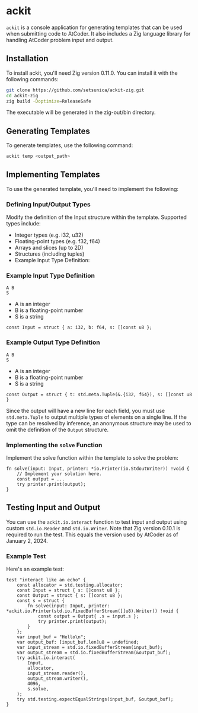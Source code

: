 # ackit
`ackit` is a console application for generating templates that can be used when submitting code to AtCoder. It also includes a Zig language library for handling AtCoder problem input and output.


## Installation
To install ackit, you'll need Zig version 0.11.0. You can install it with the following commands:

```bash
git clone https://github.com/setsunica/ackit-zig.git
cd ackit-zig
zig build -Doptimize=ReleaseSafe
```
The executable will be generated in the zig-out/bin directory.


## Generating Templates
To generate templates, use the following command:

```bash
ackit temp <output_path>
```

## Implementing Templates
To use the generated template, you'll need to implement the following:

### Defining Input/Output Types
Modify the definition of the Input structure within the template. Supported types include:

* Integer types (e.g. i32, u32)
* Floating-point types (e.g. f32, f64)
* Arrays and slices (up to 2D)
* Structures (including tuples)
* Example Input Type Definition:

### Example Input Type Definition
```
A B
S
```

* A is an integer
* B is a floating-point number
* S is a string

```zig
const Input = struct { a: i32, b: f64, s: []const u8 };
```

### Example Output Type Definition
```
A B
S
```

* A is an integer
* B is a floating-point number
* S is a string

```zig
const Output = struct { t: std.meta.Tuple(&.{i32, f64}), s: []const u8 }
```
Since the output will have a new line for each field, you must use `std.meta.Tuple` to output multiple types of elements on a single line.
If the type can be resolved by inference, an anonymous structure may be used to omit the definition of the `Output` structure.

### Implementing the `solve` Function
Implement the solve function within the template to solve the problem:

```zig
fn solve(input: Input, printer: *io.Printer(io.StdoutWriter)) !void {
    // Implement your solution here.
    const output = ...
    try printer.print(output);
}
```


## Testing Input and Output
You can use the `ackit.io.interact` function to test input and output using custom `std.io.Reader` and `std.io.Writer`.
Note that Zig version 0.10.1 is required to run the test. This equals the version used by AtCoder as of January 2, 2024.


### Example Test
Here's an example test:

```zig
test "interact like an echo" {
    const allocator = std.testing.allocator;
    const Input = struct { s: []const u8 };
    const Output = struct { s: []const u8 };
    const s = struct {
        fn solve(input: Input, printer: *ackit.io.Printer(std.io.FixedBufferStream([]u8).Writer)) !void {
            const output = Output{ .s = input.s };
            try printer.print(output);
        }
    };
    var input_buf = "Hello\n";
    var output_buf: [input_buf.len]u8 = undefined;
    var input_stream = std.io.fixedBufferStream(input_buf);
    var output_stream = std.io.fixedBufferStream(&output_buf);
    try ackit.io.interact(
        Input,
        allocator,
        input_stream.reader(),
        output_stream.writer(),
        4096,
        s.solve,
    );
    try std.testing.expectEqualStrings(input_buf, &output_buf);
}
```
